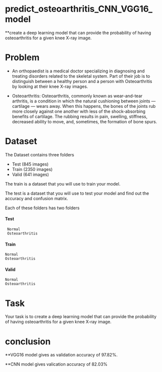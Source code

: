 # predict_osteoarthritis_CNN_VGG16_model
**create a deep learning model that can provide the probability of having osteoarthritis for a given knee X-ray image.


# Problem

* An orthopaedist is a medical doctor specializing in diagnosing and treating disorders related to the skeletal system. Part of their job is to distinguish between a healthy person and a person with Osteoarthritis by looking at their knee X-ray images.

* Osteoarthritis: Osteoarthritis, commonly known as wear-and-tear arthritis, is a condition in which the natural cushioning between joints — cartilage — wears away. When this happens, the bones of the joints rub more closely against one another with less of the shock-absorbing benefits of cartilage. The rubbing results in pain, swelling, stiffness, decreased ability to move, and, sometimes, the formation of bone spurs.


# Dataset 

The Dataset contains three folders 

   * Test (845 images)
   * Train (2350 images)
   * Valid (641 images)

The train is a dataset that you will use to train your model.

The test is a dataset that you will use to test your model and find out the accuracy and confusion matrix.

Each of these folders has two folders 

#### Test

     Normal 
     Osteoarthritis

#### Train

    Normal       
    Osteoarthritis

#### Valid

    Normal
    Osteoarthritis


# Task

Your task is to create a deep learning model that can provide the probability of having osteoarthritis for a given knee X-ray image.

# conclusion 
**VGG16 model gives as validation accuracy of 97.82%.

**CNN model gives valication accuracy of 82.03% 
